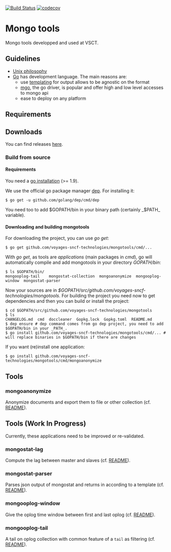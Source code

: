 [![Build Status](https://travis-ci.org/voyages-sncf-technologies/mongotools.svg?branch=ci%2Frefacto)](https://travis-ci.org/voyages-sncf-technologies/mongotools)
[![codecov](https://codecov.io/gh/voyages-sncf-technologies/mongotools/branch/master/graph/badge.svg)](https://codecov.io/gh/voyages-sncf-technologies/mongotools)

# Mongo tools

Mongo tools developped and used at VSCT.

## Guidelines

* [Unix philosophy](http://www.catb.org/esr/writings/taoup/html/ch01s06.html)
* [Go](http://golang.org/) has development language. The main reasons are: 
  * use [templating](http://golang.org/pkg/text/template/) for output allows to be agnostic on the format
  * [mgo](https://labix.org/mgo), the go driver, is popular and offer high and low level accesses to mongo api
  * ease to deploy on any platform

## Requirements

## Downloads

You can find releases [here](https://github.com/voyages-sncf-technologies/mongotools/releases).


### Build from source

#### Requirements


You need a [go installation](https://golang.org/doc/install) (>= 1.9).

We use the official go package manager [dep](https://github.com/golang/dep). For installing it:

    $ go get -u github.com/golang/dep/cmd/dep

You need too to add $GOPATH/bin in your binary path (certainly _$PATH_ variable).

#### Downloading and building mongotools

For downloading the project, you can use _go get_:

    $ go get github.com/voyages-sncf-technologies/mongotools/cmd/...

With _go get_, as tools are _applications_ (main packages in _cmd_), go will automatically compile and add mongotools in your directory _GOPATH/bin_:

    $ ls $GOPATH/bin/
    mongooplog-tail    mongostat-collection  mongoanonymize  mongooplog-window  mongostat-parser

Now your sources are in _$GOPATH/src/github.com/voyages-sncf-technologies/mongotools_. For building the project you need now to get dependencies and then you can build or install the project:

    $ cd $GOPATH/src/github.com/voyages-sncf-technologies/mongotools
    $ ls 
    CHANGELOG.md  cmd  doccleaner  Gopkg.lock  Gopkg.toml  README.md
    $ dep ensure # dep command comes from go dep project, you need to add $GOPATH/bin in your _PATH_.
    $ go install github.com/voyages-sncf-technologies/mongotools/cmd/... # will replace binaries in $GOPATH/bin if there are changes

If you want (re)install one application:

    $ go install github.com/voyages-sncf-technologies/mongotools/cmd/mongoanonymize
    

## Tools

### mongoanonymize

Anonymize documents and export them to file or other collection (cf. [README](cmd/mongoanonymize/README.md)).

## Tools (Work In Progress)

Currently, these applications need to be improved or re-validated.

### mongostat-lag

Compute the lag between master and slaves (cf. [README](cmd/mongostat-lag/README.md)).

### mongostat-parser

Parses json output of mongostat and returns in according to a template (cf. [README](cmd/mongostat-parser/README.md)).

### mongooplog-window

Give the oplog time window between first and last oplog (cf. [README](cmd/mongooplog-window/README.md)).

### mongooplog-tail

A tail on oplog collection with common feature of a `tail` as filtering (cf. [README](cmd/mongooplog-tail/README.md)).
